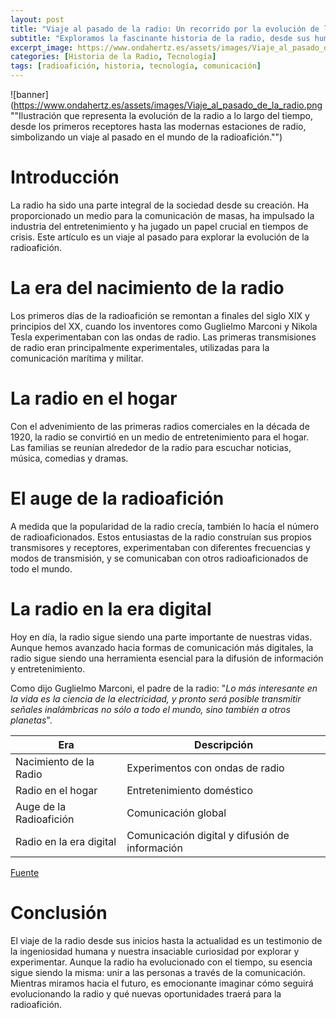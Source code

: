 ```yaml
---
layout: post
title: "Viaje al pasado de la radio: Un recorrido por la evolución de la radioafición"
subtitle: "Exploramos la fascinante historia de la radio, desde sus humildes inicios hasta su papel en la sociedad moderna."
excerpt_image: https://www.ondahertz.es/assets/images/Viaje_al_pasado_de_la_radio.png
categories: [Historia de la Radio, Tecnología]
tags: [radioafición, historia, tecnología, comunicación]
---
```


![banner](https://www.ondahertz.es/assets/images/Viaje_al_pasado_de_la_radio.png ""Ilustración que representa la evolución de la radio a lo largo del tiempo, desde los primeros receptores hasta las modernas estaciones de radio, simbolizando un viaje al pasado en el mundo de la radioafición."")

# Introducción

La radio ha sido una parte integral de la sociedad desde su creación. Ha proporcionado un medio para la comunicación de masas, ha impulsado la industria del entretenimiento y ha jugado un papel crucial en tiempos de crisis. Este artículo es un viaje al pasado para explorar la evolución de la radioafición.

# La era del nacimiento de la radio

Los primeros días de la radioafición se remontan a finales del siglo XIX y principios del XX, cuando los inventores como Guglielmo Marconi y Nikola Tesla experimentaban con las ondas de radio. Las primeras transmisiones de radio eran principalmente experimentales, utilizadas para la comunicación marítima y militar.

# La radio en el hogar

Con el advenimiento de las primeras radios comerciales en la década de 1920, la radio se convirtió en un medio de entretenimiento para el hogar. Las familias se reunían alrededor de la radio para escuchar noticias, música, comedias y dramas.

# El auge de la radioafición

A medida que la popularidad de la radio crecía, también lo hacía el número de radioaficionados. Estos entusiastas de la radio construían sus propios transmisores y receptores, experimentaban con diferentes frecuencias y modos de transmisión, y se comunicaban con otros radioaficionados de todo el mundo.

# La radio en la era digital

Hoy en día, la radio sigue siendo una parte importante de nuestras vidas. Aunque hemos avanzado hacia formas de comunicación más digitales, la radio sigue siendo una herramienta esencial para la difusión de información y entretenimiento.

Como dijo Guglielmo Marconi, el padre de la radio: "_Lo más interesante en la vida es la ciencia de la electricidad, y pronto será posible transmitir señales inalámbricas no sólo a todo el mundo, sino también a otros planetas_".

| Era | Descripción |
|-----|-------------|
| Nacimiento de la Radio | Experimentos con ondas de radio |
| Radio en el hogar | Entretenimiento doméstico |
| Auge de la Radioafición | Comunicación global |
| Radio en la era digital | Comunicación digital y difusión de información |

[Fuente](https://www.britannica.com/technology/radio/Development-of-radio-technology)

# Conclusión

El viaje de la radio desde sus inicios hasta la actualidad es un testimonio de la ingeniosidad humana y nuestra insaciable curiosidad por explorar y experimentar. Aunque la radio ha evolucionado con el tiempo, su esencia sigue siendo la misma: unir a las personas a través de la comunicación. Mientras miramos hacia el futuro, es emocionante imaginar cómo seguirá evolucionando la radio y qué nuevas oportunidades traerá para la radioafición.